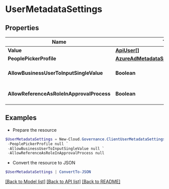 # UserMetadataSettings
## Properties

Name | Type | Description | Notes
------------ | ------------- | ------------- | -------------
**Value** | [**ApiUser[]**](ApiUser.md) |  | [optional] 
**PeoplePickerProfile** | [**AzureAdMetadataSettingsOffice365Tenant**](AzureAdMetadataSettingsOffice365Tenant.md) |  | [optional] 
**AllowBusinessUserToInputSingleValue** | **Boolean** |  | [optional] [default to $false]
**AllowReferenceAsRoleInApprovalProcess** | **Boolean** |  | [optional] [default to $false]

## Examples

- Prepare the resource
```powershell
$UserMetadataSettings = New-Cloud.Governance.ClientUserMetadataSettings  -Value null `
 -PeoplePickerProfile null `
 -AllowBusinessUserToInputSingleValue null `
 -AllowReferenceAsRoleInApprovalProcess null
```

- Convert the resource to JSON
```powershell
$UserMetadataSettings | ConvertTo-JSON
```

[[Back to Model list]](../README.md#documentation-for-models) [[Back to API list]](../README.md#documentation-for-api-endpoints) [[Back to README]](../README.md)

